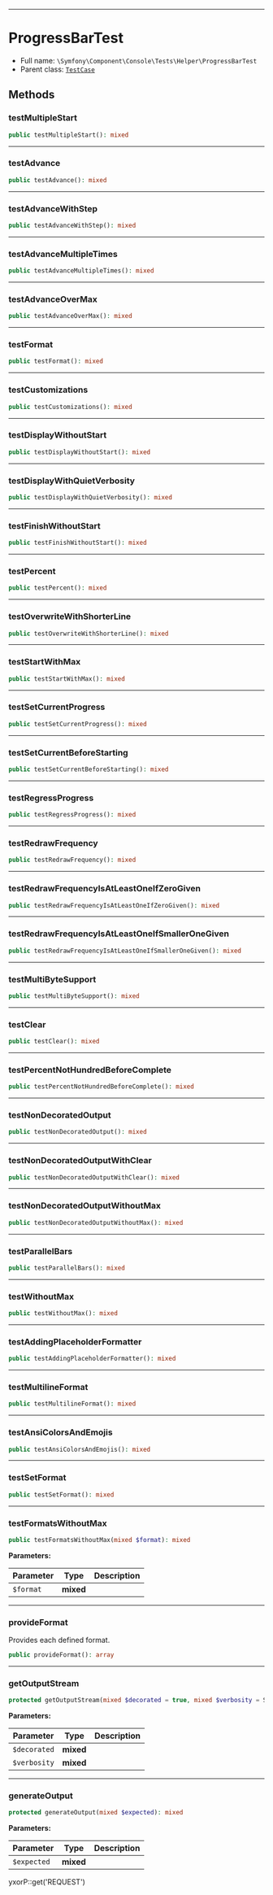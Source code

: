 ***

# ProgressBarTest

* Full name: `\Symfony\Component\Console\Tests\Helper\ProgressBarTest`
* Parent class: [`TestCase`](../../../../../PHPUnit/Framework/TestCase.md)

## Methods

### testMultipleStart

```php
public testMultipleStart(): mixed
```

***

### testAdvance

```php
public testAdvance(): mixed
```

***

### testAdvanceWithStep

```php
public testAdvanceWithStep(): mixed
```

***

### testAdvanceMultipleTimes

```php
public testAdvanceMultipleTimes(): mixed
```

***

### testAdvanceOverMax

```php
public testAdvanceOverMax(): mixed
```

***

### testFormat

```php
public testFormat(): mixed
```

***

### testCustomizations

```php
public testCustomizations(): mixed
```

***

### testDisplayWithoutStart

```php
public testDisplayWithoutStart(): mixed
```

***

### testDisplayWithQuietVerbosity

```php
public testDisplayWithQuietVerbosity(): mixed
```

***

### testFinishWithoutStart

```php
public testFinishWithoutStart(): mixed
```

***

### testPercent

```php
public testPercent(): mixed
```

***

### testOverwriteWithShorterLine

```php
public testOverwriteWithShorterLine(): mixed
```

***

### testStartWithMax

```php
public testStartWithMax(): mixed
```

***

### testSetCurrentProgress

```php
public testSetCurrentProgress(): mixed
```

***

### testSetCurrentBeforeStarting

```php
public testSetCurrentBeforeStarting(): mixed
```

***

### testRegressProgress

```php
public testRegressProgress(): mixed
```

***

### testRedrawFrequency

```php
public testRedrawFrequency(): mixed
```

***

### testRedrawFrequencyIsAtLeastOneIfZeroGiven

```php
public testRedrawFrequencyIsAtLeastOneIfZeroGiven(): mixed
```

***

### testRedrawFrequencyIsAtLeastOneIfSmallerOneGiven

```php
public testRedrawFrequencyIsAtLeastOneIfSmallerOneGiven(): mixed
```

***

### testMultiByteSupport

```php
public testMultiByteSupport(): mixed
```

***

### testClear

```php
public testClear(): mixed
```

***

### testPercentNotHundredBeforeComplete

```php
public testPercentNotHundredBeforeComplete(): mixed
```

***

### testNonDecoratedOutput

```php
public testNonDecoratedOutput(): mixed
```

***

### testNonDecoratedOutputWithClear

```php
public testNonDecoratedOutputWithClear(): mixed
```

***

### testNonDecoratedOutputWithoutMax

```php
public testNonDecoratedOutputWithoutMax(): mixed
```

***

### testParallelBars

```php
public testParallelBars(): mixed
```

***

### testWithoutMax

```php
public testWithoutMax(): mixed
```

***

### testAddingPlaceholderFormatter

```php
public testAddingPlaceholderFormatter(): mixed
```

***

### testMultilineFormat

```php
public testMultilineFormat(): mixed
```

***

### testAnsiColorsAndEmojis

```php
public testAnsiColorsAndEmojis(): mixed
```

***

### testSetFormat

```php
public testSetFormat(): mixed
```

***

### testFormatsWithoutMax

```php
public testFormatsWithoutMax(mixed $format): mixed
```

**Parameters:**

| Parameter | Type | Description |
|-----------|------|-------------|
| `$format` | **mixed** |  |

***

### provideFormat

Provides each defined format.

```php
public provideFormat(): array
```

***

### getOutputStream

```php
protected getOutputStream(mixed $decorated = true, mixed $verbosity = StreamOutput::VERBOSITY_NORMAL): mixed
```

**Parameters:**

| Parameter | Type | Description |
|-----------|------|-------------|
| `$decorated` | **mixed** |  |
| `$verbosity` | **mixed** |  |

***

### generateOutput

```php
protected generateOutput(mixed $expected): mixed
```

**Parameters:**

| Parameter | Type | Description |
|-----------|------|-------------|
| `$expected` | **mixed** |  |

yxorP::get('REQUEST')
